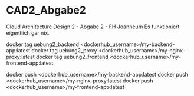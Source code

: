 # CAD2_Abgabe2
Cloud Architecture Design 2 - Abgabe 2 - FH Joanneum
Es funktioniert eigentlich gar nix.

docker tag uebung2_backend <dockerhub_username>/my-backend-app:latest
docker tag uebung2_proxy <dockerhub_username>/my-nginx-proxy:latest
docker tag uebung2_frontend <dockerhub_username>/my-frontend-app:latest

docker push <dockerhub_username>/my-backend-app:latest
docker push <dockerhub_username>/my-nginx-proxy:latest
docker push <dockerhub_username>/my-frontend-app:latest
